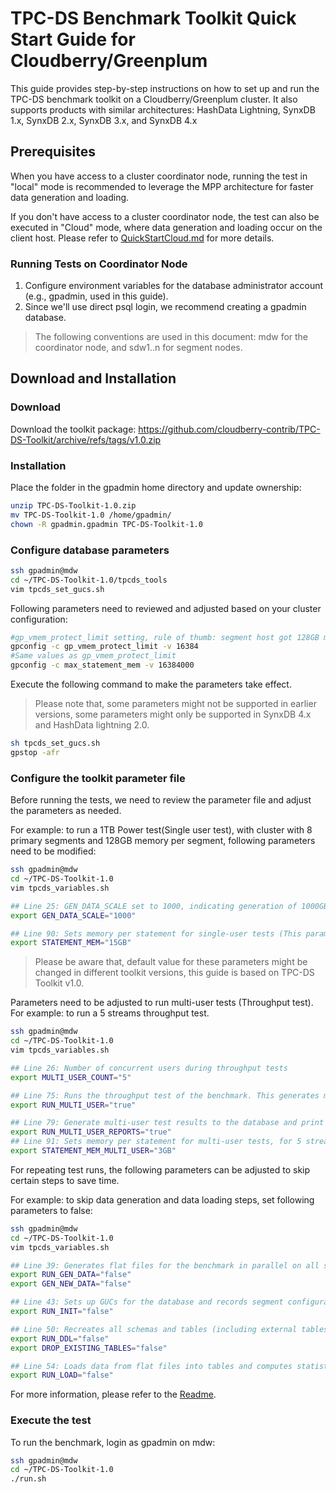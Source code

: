 # TPC-DS Benchmark Toolkit Quick Start Guide for Cloudberry/Greenplum

This guide provides step-by-step instructions on how to set up and run the TPC-DS benchmark toolkit on a Cloudberry/Greenplum cluster. It also supports products with similar architectures: HashData Lightning, SynxDB 1.x, SynxDB 2.x, SynxDB 3.x, and SynxDB 4.x

## Prerequisites
When you have access to a cluster coordinator node, running the test in "local" mode is recommended to leverage the MPP architecture for faster data generation and loading.

If you don't have access to a cluster coordinator node, the test can also be executed in "Cloud" mode, where data generation and loading occur on the client host. Please refer to [QuickStartCloud.md](tpcds_tools/QuickStartCloud.md) for more details.

### Running Tests on Coordinator Node
1. Configure environment variables for the database administrator account (e.g., gpadmin, used in this guide).
2. Since we'll use direct psql login, we recommend creating a gpadmin database.

> The following conventions are used in this document: mdw for the coordinator node, and sdw1..n for segment nodes.

## Download and Installation

### Download
Download the toolkit package:
https://github.com/cloudberry-contrib/TPC-DS-Toolkit/archive/refs/tags/v1.0.zip

### Installation
Place the folder in the gpadmin home directory and update ownership:

```bash
unzip TPC-DS-Toolkit-1.0.zip
mv TPC-DS-Toolkit-1.0 /home/gpadmin/
chown -R gpadmin.gpadmin TPC-DS-Toolkit-1.0
```

### Configure database parameters

```bash
ssh gpadmin@mdw
cd ~/TPC-DS-Toolkit-1.0/tpcds_tools
vim tpcds_set_gucs.sh
```
Following parameters need to reviewed and adjusted based on your cluster configuration:

```bash
#gp_vmem_protect_limit setting, rule of thumb: segment host got 128GB memory with 8 primary segments deployed, this parameter can be set to 16GB.
gpconfig -c gp_vmem_protect_limit -v 16384
#Same values as gp_vmem_protect_limit
gpconfig -c max_statement_mem -v 16384000
```
Execute the following command to make the parameters take effect.

> Please note that, some parameters might not be supported in earlier versions, some parameters might only be supported in SynxDB 4.x and HashData lightning 2.0.

```bash
sh tpcds_set_gucs.sh
gpstop -afr
```

### Configure the toolkit parameter file

Before running the tests, we need to review the parameter file and adjust the parameters as needed.

For example: to run a 1TB Power test(Single user test), with cluster with 8 primary segments and 128GB memory per segment, following parameters need to be modified: 
```bash
ssh gpadmin@mdw
cd ~/TPC-DS-Toolkit-1.0
vim tpcds_variables.sh

## Line 25: GEN_DATA_SCALE set to 1000, indicating generation of 1000GB test data
export GEN_DATA_SCALE="1000"

## Line 90: Sets memory per statement for single-user tests (This parameter should be set marginally lower than MAX_STATEMENT_MEM. Given MAX_STATEMENT_MEM=16GB, STATEMENT_MEM can be configured as 15GB.)
export STATEMENT_MEM="15GB"
```

> Please be aware that, default value for these parameters might be changed in different toolkit versions, this guide is based on TPC-DS Toolkit v1.0.

Parameters need to be adjusted to run multi-user tests (Throughput test).
For example: to run a 5 streams throughput test.

```bash
ssh gpadmin@mdw
cd ~/TPC-DS-Toolkit-1.0
vim tpcds_variables.sh

## Line 26: Number of concurrent users during throughput tests
export MULTI_USER_COUNT="5"

## Line 75: Runs the throughput test of the benchmark. This generates multiple query streams using `dsqgen`, which samples the database to find proper filters. For very large databases with many streams, this process can take hours just to generate the queries.
export RUN_MULTI_USER="true"

## Line 79: Generate multi-user test results to the database and print out logs.
export RUN_MULTI_USER_REPORTS="true"
## Line 91: Sets memory per statement for multi-user tests, for 5 streams with 16G of max_statement_mem, 3GB is set.
export STATEMENT_MEM_MULTI_USER="3GB"
```

For repeating test runs, the following parameters can be adjusted to skip certain steps to save time.

For example: to skip data generation and data loading steps, set following parameters to false:

```bash
ssh gpadmin@mdw
cd ~/TPC-DS-Toolkit-1.0
vim tpcds_variables.sh

## Line 39: Generates flat files for the benchmark in parallel on all segment nodes. Files are stored under the `${PGDATA}/dsbenchmark` directory
export RUN_GEN_DATA="false"
export GEN_NEW_DATA="false"

## Line 43: Sets up GUCs for the database and records segment configurations. Only required if the cluster is reconfigured
export RUN_INIT="false"

## Line 50: Recreates all schemas and tables (including external tables for loading). Set to `false` to keep existing data.
export RUN_DDL="false"
export DROP_EXISTING_TABLES="false"

## Line 54: Loads data from flat files into tables and computes statistics
export RUN_LOAD="false"
```
For more information, please refer to the [Readme](https://github.com/cloudberry-contrib/TPC-DS-Toolkit/blob/v1.0/README.md).

### Execute the test

To run the benchmark, login as gpadmin on mdw:

```bash
ssh gpadmin@mdw
cd ~/TPC-DS-Toolkit-1.0
./run.sh
```
